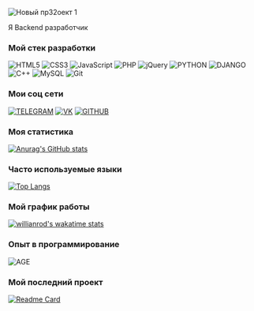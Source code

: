 ![Новый пр32оект 1](https://user-images.githubusercontent.com/93602867/227731178-770541d8-71ea-4396-bb31-1dd0eec5fe99.png)

Я Backend разработчик

### Мой стек разработки

![HTML5](https://img.shields.io/badge/-HTML5-595959?style=for-the-badge&logo=html5) ![CSS3](https://img.shields.io/badge/-CSS3-595959?style=for-the-badge&logo=css3&logoColor=33A9DC) ![JavaScript](https://img.shields.io/badge/-JavaScript-595959?style=for-the-badge&logo=javascript) ![PHP](https://img.shields.io/badge/-PHP-595959?style=for-the-badge&logo=php) ![jQuery](https://img.shields.io/badge/-jQuery-595959?style=for-the-badge&logo=jquery&logoColor=0868AC) ![PYTHON](https://img.shields.io/badge/-Python-595959?style=for-the-badge&logo=python) ![DJANGO](https://img.shields.io/badge/-Django-595959?style=for-the-badge&logo=django&logoColor=44B78B) ![C++](https://img.shields.io/badge/-C++-595959?style=for-the-badge&logo=C%2b%2b&logoColor=03599C) ![MySQL](https://img.shields.io/badge/-MySQL-595959?style=for-the-badge&logo=mysql) ![Git](https://img.shields.io/badge/-Git-595959?style=for-the-badge&logo=git)

### Мои соц сети

<a href="https://t.me/DanilChagarnoy">![TELEGRAM](https://img.shields.io/badge/-telegram-595959?style=for-the-badge&logo=telegram)</a> <a href="https://vk.com/danilggh">![VK](https://img.shields.io/badge/-VK-595959?style=for-the-badge&logo=vk&logoColor=007EF0)</a> <a href="https://github.com/Danil148">![GITHUB](https://img.shields.io/badge/-GUTHUB-595959?style=for-the-badge&logo=github&logoColor=000000)</a>

### Моя статистика

[![Anurag's GitHub stats](https://github-readme-stats.vercel.app/api?username=Danil148&show_icons=true&theme=dark)](https://github.com/Danil148)

### Часто используемые языки

[![Top Langs](https://github-readme-stats.vercel.app/api/top-langs/?username=Danil148&layout=compact)](https://github.com/Danil148)

### Мой график работы

[![willianrod's wakatime stats](https://github-readme-stats.vercel.app/api/wakatime?username=@Danil148)](https://wakatime.com/@Danil148)

### Опыт в программирование

![AGE](https://img.shields.io/badge/-4_года-595959?style=for-the-badge)

### Мой последний проект

[![Readme Card](https://github-readme-stats.vercel.app/api/pin/?username=Danil148&repo=DecorationReadmyFile)](https://github.com/Danil148/DecorationReadmyFile.git)

